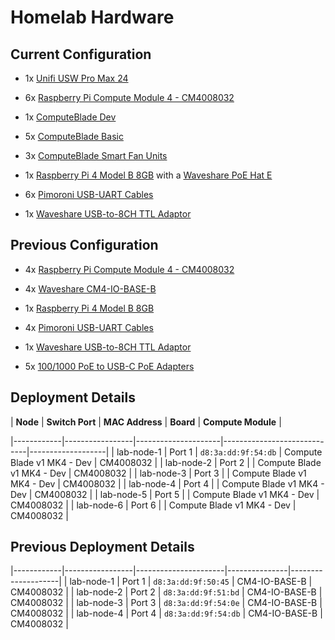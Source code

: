 # Homelab Hardware

## Current Configuration

* 1x [Unifi USW Pro Max 24](https://techspecs.ui.com/unifi/switching/usw-pro-max-24-poe)

* 6x [Raspberry Pi Compute Module 4 - CM4008032](https://www.raspberrypi.com/products/compute-module-4/?variant=raspberry-pi-cm4008032)

* 1x [ComputeBlade Dev](https://docs.computeblade.com/blade/)

* 5x [ComputeBlade Basic](https://docs.computeblade.com/blade/)
  
* 3x [ComputeBlade Smart Fan Units](https://docs.computeblade.com/fan-unit/)

* 1x [Raspberry Pi 4 Model B 8GB](https://www.raspberrypi.com/products/raspberry-pi-4-model-b/specifications/) with a [Waveshare PoE Hat E](https://www.waveshare.com/wiki/PoE_HAT_(E))

* 6x [Pimoroni USB-UART Cables](https://shop.pimoroni.com/products/usb-to-uart-serial-console-cable?variant=288389664)

* 1x [Waveshare USB-to-8CH TTL Adaptor](https://www.waveshare.com/usb-to-8ch-tt.htm)

## Previous Configuration

* 4x [Raspberry Pi Compute Module 4 - CM4008032](https://www.raspberrypi.com/products/compute-module-4/?variant=raspberry-pi-cm4008032)

* 4x [Waveshare CM4-IO-BASE-B](https://www.waveshare.com/wiki/CM4-IO-BASE-B)

* 1x [Raspberry Pi 4 Model B 8GB](https://www.raspberrypi.com/products/raspberry-pi-4-model-b/specifications/)

* 4x [Pimoroni USB-UART Cables](https://shop.pimoroni.com/products/usb-to-uart-serial-console-cable?variant=288389664)

* 1x [Waveshare USB-to-8CH TTL Adaptor](https://www.waveshare.com/usb-to-8ch-tt.htm)

* 5x [100/1000 PoE to USB-C PoE Adapters](https://www.aliexpress.com/item/1005005653835652.html?spm=a2g0o.order_list.order_list_main.5.56ec18029lfC09)

## Deployment Details

| **Node**   | **Switch Port** | **MAC Address**     | **Board**     | **Compute Module** |

|------------|-----------------|---------------------|-----------------------------|-------------------|
| lab-node-1 | Port 1          | `d8:3a:dd:9f:54:db`	| Compute Blade v1 MK4 - Dev | CM4008032         |
| lab-node-2 | Port 2          |	                    | Compute Blade v1 MK4 - Dev | CM4008032         |
| lab-node-3 | Port 3          | 	                   	| Compute Blade v1 MK4 - Dev | CM4008032         |
| lab-node-4 | Port 4          |	                   	| Compute Blade v1 MK4 - Dev | CM4008032         |
| lab-node-5 | Port 5          |	                    | Compute Blade v1 MK4 - Dev | CM4008032         |
| lab-node-6 | Port 6          |	                    | Compute Blade v1 MK4 - Dev | CM4008032         |


## Previous Deployment Details

|------------|-----------------|----------------------|---------------|--------------------|
| lab-node-1 | Port 1          | `d8:3a:dd:9f:50:45`	| CM4-IO-BASE-B | CM4008032         |
| lab-node-2 | Port 2          | `d8:3a:dd:9f:51:bd`	| CM4-IO-BASE-B | CM4008032         |
| lab-node-3 | Port 3          | `d8:3a:dd:9f:54:0e`	| CM4-IO-BASE-B | CM4008032         |
| lab-node-4 | Port 4          | `d8:3a:dd:9f:54:db`	| CM4-IO-BASE-B | CM4008032         |
